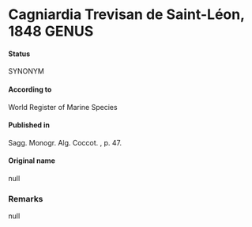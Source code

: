# Cagniardia Trevisan de Saint-Léon, 1848 GENUS

#### Status
SYNONYM

#### According to
World Register of Marine Species

#### Published in
Sagg. Monogr. Alg. Coccot. , p. 47.

#### Original name
null

### Remarks
null